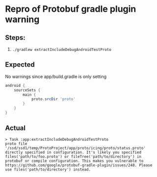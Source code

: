 # Repro of Protobuf gradle plugin warning

## Steps:

1. `./gradlew extractIncludeDebugAndroidTestProto`

## Expected

No warnings since app/build.gradle is only setting
```groovy
android {
    sourceSets {
        main {
            proto.srcDir 'proto'
        }
    }
}
```

## Actual

```text
> Task :app:extractIncludeDebugAndroidTestProto
proto file '/ssd/ssd1/temp/ProtoProject/app/proto/icing/proto/status.proto' directly specified in configuration. It's likely you specified files('path/to/foo.proto') or fileTree('path/to/directory') in protobuf or compile configuration. This makes you vulnerable to https://github.com/google/protobuf-gradle-plugin/issues/248. Please use files('path/to/directory') instead.
```